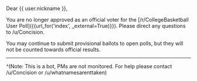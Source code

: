 Dear {{ user.nickname }},

You are no longer approved as an official voter for the [/r/CollegeBasketball User Poll]({{url_for('index', _external=True)}}). Please direct any questions to /u/Concision.

You may continue to submit provisional ballots to open polls, but they will not be counted towards official results.
*****
^(Note: This is a bot, PMs are not monitored. For help please contact /u/Concision or /u/whatnamesarenttaken)
